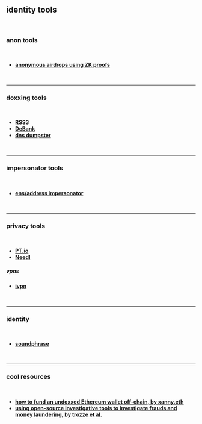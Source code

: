 ## identity tools

<br>

### anon tools

<br>

* **[anonymous airdrops using ZK proofs](https://github.com/stealthdrop/stealthdrop)**

<br>

---

### doxxing tools

<br>

* **[RSS3](https://rss3.io/)**
* **[DeBank](https://debank.com/)**
* **[dns dumpster](https://dnsdumpster.com/)**


<br>

----

### impersonator tools

<br>

* **[ens/address impersonator](https://www.impersonator.xyz/)**

<br>

---

### privacy tools

<br>

* **[PT.io](https://www.privacytools.io/)**
* **[Needl](https://github.com/eth0izzle/Needl)**

##### vpns

* **[ivpn](https://www.ivpn.net/)**

<br>

----

### identity

<br>

* **[soundphrase](https://highbyte.glitch.me/)**

<br>

---

### cool resources

<br>

* **[how to fund an undoxxed Ethereum wallet off-chain, by xanny.eth](https://mirror.xyz/xanny.eth/SGxwfVQ75831z5vFaS1LrlatUJEhxBvZ2cyTvAdCD0k)**
* **[using open-source investigative tools to investigate frauds and money laundering, by trozze et al.](https://arxiv.org/pdf/2303.00810.pdf)**
